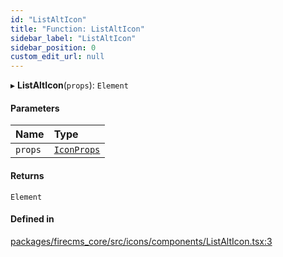 ```yaml
---
id: "ListAltIcon"
title: "Function: ListAltIcon"
sidebar_label: "ListAltIcon"
sidebar_position: 0
custom_edit_url: null
---
```


▸ **ListAltIcon**(`props`): `Element`

#### Parameters

| Name | Type |
| :------ | :------ |
| `props` | [`IconProps`](../types/IconProps.md) |

#### Returns

`Element`

#### Defined in

[packages/firecms_core/src/icons/components/ListAltIcon.tsx:3](https://github.com/FireCMSco/firecms/blob/d45f3739/packages/firecms_core/src/icons/components/ListAltIcon.tsx#L3)
